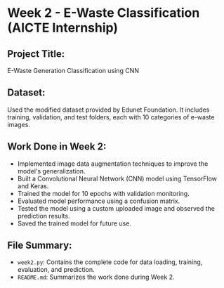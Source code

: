 # Week 2 - E-Waste Classification (AICTE Internship)

## Project Title:
E-Waste Generation Classification using CNN

## Dataset:
Used the modified dataset provided by Edunet Foundation. It includes training, validation, and test folders, each with 10 categories of e-waste images.

## Work Done in Week 2:

- Implemented image data augmentation techniques to improve the model's generalization.
- Built a Convolutional Neural Network (CNN) model using TensorFlow and Keras.
- Trained the model for 10 epochs with validation monitoring.
- Evaluated model performance using a confusion matrix.
- Tested the model using a custom uploaded image and observed the prediction results.
- Saved the trained model for future use.

## File Summary:

- `week2.py`: Contains the complete code for data loading, training, evaluation, and prediction.
- `README.md`: Summarizes the work done during Week 2.
